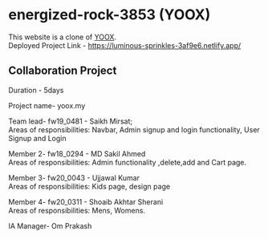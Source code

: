 # energized-rock-3853 (YOOX)

This website is a clone of [YOOX](https://www.yoox.com/in/women).<br/>
Deployed Project Link - https://luminous-sprinkles-3af9e6.netlify.app/

## Collaboration Project

Duration - 5days

Project name- yoox.my

Team lead- fw19_0481 - Saikh Mirsat; <br/>
Areas of responsibilities: Navbar, Admin signup and login functionality, User Signup and Login

Member 2- fw18_0294 - MD Sakil Ahmed <br/>
Areas of responsibilities: Admin functionality ,delete,add and Cart page.

Member 3- fw20_0043 - Ujjawal Kumar <br/>
Areas of responsibilities: Kids page, design page

Member 4- fw20_0311 - Shoaib Akhtar Sherani <br/>
Areas of responsibilities: Mens, Womens.

IA Manager- Om Prakash

